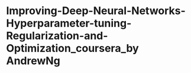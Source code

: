 # Improving-Deep-Neural-Networks-Hyperparameter-tuning-Regularization-and-Optimization_coursera_by AndrewNg
